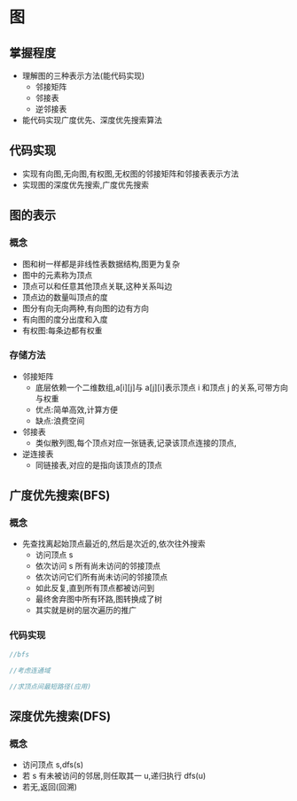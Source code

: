 # 图

## 掌握程度

-   理解图的三种表示方法(能代码实现)
    -   邻接矩阵
    -   邻接表
    -   逆邻接表
- 能代码实现广度优先、深度优先搜索算法
## 代码实现

-   实现有向图,无向图,有权图,无权图的邻接矩阵和邻接表表示方法
-   实现图的深度优先搜索,广度优先搜索

## 图的表示
### 概念
- 图和树一样都是非线性表数据结构,图更为复杂
- 图中的元素称为顶点
- 顶点可以和任意其他顶点关联,这种关系叫边
- 顶点边的数量叫顶点的度
- 图分有向无向两种,有向图的边有方向
- 有向图的度分出度和入度
- 有权图:每条边都有权重
### 存储方法
- 邻接矩阵
    - 底层依赖一个二维数组,a[i][j]与 a[j][i]表示顶点 i 和顶点 j 的关系,可带方向与权重
    - 优点:简单高效,计算方便
    - 缺点:浪费空间
- 邻接表
    - 类似散列图,每个顶点对应一张链表,记录该顶点连接的顶点,
- 逆连接表
    - 同链接表,对应的是指向该顶点的顶点

## 广度优先搜索(BFS)
### 概念
- 先查找离起始顶点最近的,然后是次近的,依次往外搜索
    - 访问顶点 s
    - 依次访问 s 所有尚未访问的邻接顶点
    - 依次访问它们所有尚未访问的邻接顶点
    - 如此反复,直到所有顶点都被访问到
    - 最终舍弃图中所有环路,图转换成了树
    - 其实就是树的层次遍历的推广
### 代码实现

```js
//bfs

//考虑连通域

//求顶点间最短路径(应用)
```

## 深度优先搜索(DFS)
### 概念
- 访问顶点 s,dfs(s)
- 若 s 有未被访问的邻居,则任取其一 u,递归执行 dfs(u)
- 若无,返回(回溯)